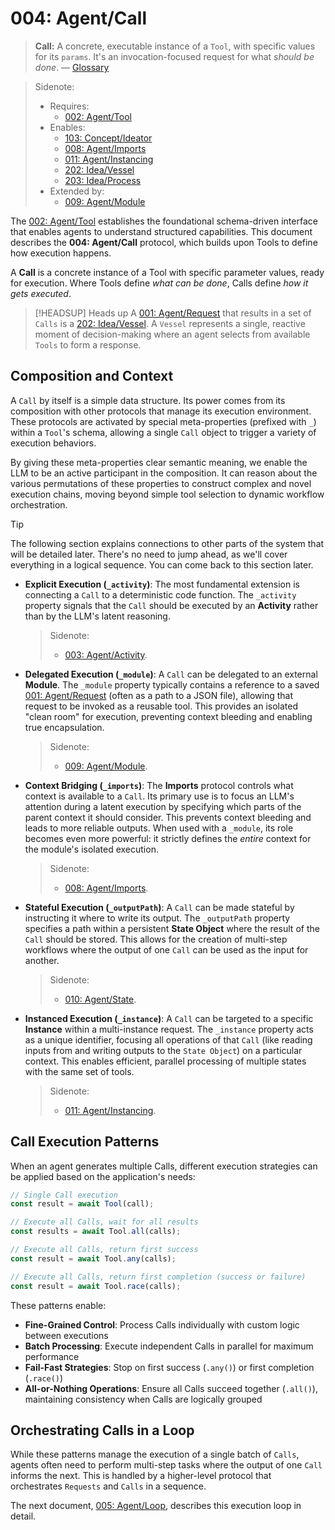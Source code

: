 # 004: Agent/Call

> **Call:** A concrete, executable instance of a `Tool`, with specific values for its `params`. It's an invocation-focused request for what _should be done_. — [Glossary](./000_glossary.md)

> Sidenote:
>
> - Requires:
>   - [002: Agent/Tool](./002_agent_tool.md)
> - Enables:
>   - [103: Concept/Ideator](./103_concept_ideator.md)
>   - [008: Agent/Imports](./008_agent_imports.md)
>   - [011: Agent/Instancing](./011_agent_instancing.md)
>   - [202: Idea/Vessel](./202_idea_vessel.md)
>   - [203: Idea/Process](./203_idea_process.md)
> - Extended by:
>   - [009: Agent/Module](./009_agent_module.md)

The [002: Agent/Tool](./002_agent_tool.md) establishes the foundational schema-driven interface that enables agents to understand structured capabilities. This document describes the **004: Agent/Call** protocol, which builds upon Tools to define how execution happens.

A **Call** is a concrete instance of a Tool with specific parameter values, ready for execution. Where Tools define _what can be done_, Calls define _how it gets executed_.

> [!HEADSUP] Heads up
> A [001: Agent/Request](./001_agent_request.md) that results in a set of `Calls` is a [202: Idea/Vessel](./202_idea_vessel.md). A `Vessel` represents a single, reactive moment of decision-making where an agent selects from available `Tools` to form a response.

## Composition and Context

A `Call` by itself is a simple data structure. Its power comes from its composition with other protocols that manage its execution environment. These protocols are activated by special meta-properties (prefixed with `_`) within a `Tool`'s schema, allowing a single `Call` object to trigger a variety of execution behaviors.

By giving these meta-properties clear semantic meaning, we enable the LLM to be an active participant in the composition. It can reason about the various permutations of these properties to construct complex and novel execution chains, moving beyond simple tool selection to dynamic workflow orchestration.

> [!TIP]
> The following section explains connections to other parts of the system that will be detailed later. There's no need to jump ahead, as we'll cover everything in a logical sequence. You can come back to this section later.

- **Explicit Execution (`_activity`)**: The most fundamental extension is connecting a `Call` to a deterministic code function. The `_activity` property signals that the `Call` should be executed by an **Activity** rather than by the LLM's latent reasoning.

  > Sidenote:
  >
  > - [003: Agent/Activity](./003_agent_activity.md).

- **Delegated Execution (`_module`)**: A `Call` can be delegated to an external **Module**. The `_module` property typically contains a reference to a saved [001: Agent/Request](./001_agent_request.md) (often as a path to a JSON file), allowing that request to be invoked as a reusable tool. This provides an isolated "clean room" for execution, preventing context bleeding and enabling true encapsulation.

  > Sidenote:
  >
  > - [009: Agent/Module](./009_agent_module.md).

- **Context Bridging (`_imports`)**: The **Imports** protocol controls what context is available to a `Call`. Its primary use is to focus an LLM's attention during a latent execution by specifying which parts of the parent context it should consider. This prevents context bleeding and leads to more reliable outputs. When used with a `_module`, its role becomes even more powerful: it strictly defines the _entire_ context for the module's isolated execution.

  > Sidenote:
  >
  > - [008: Agent/Imports](./008_agent_imports.md).

- **Stateful Execution (`_outputPath`)**: A `Call` can be made stateful by instructing it where to write its output. The `_outputPath` property specifies a path within a persistent **State Object** where the result of the `Call` should be stored. This allows for the creation of multi-step workflows where the output of one `Call` can be used as the input for another.

  > Sidenote:
  >
  > - [010: Agent/State](./010_agent_state.md).

- **Instanced Execution (`_instance`)**: A `Call` can be targeted to a specific **Instance** within a multi-instance request. The `_instance` property acts as a unique identifier, focusing all operations of that `Call` (like reading inputs from and writing outputs to the `State Object`) on a particular context. This enables efficient, parallel processing of multiple states with the same set of tools.
  > Sidenote:
  >
  > - [011: Agent/Instancing](./011_agent_instancing.md).

## Call Execution Patterns

When an agent generates multiple Calls, different execution strategies can be applied based on the application's needs:

```typescript
// Single Call execution
const result = await Tool(call);

// Execute all Calls, wait for all results
const results = await Tool.all(calls);

// Execute all Calls, return first success
const result = await Tool.any(calls);

// Execute all Calls, return first completion (success or failure)
const result = await Tool.race(calls);
```

These patterns enable:

- **Fine-Grained Control**: Process Calls individually with custom logic between executions
- **Batch Processing**: Execute independent Calls in parallel for maximum performance
- **Fail-Fast Strategies**: Stop on first success (`.any()`) or first completion (`.race()`)
- **All-or-Nothing Operations**: Ensure all Calls succeed together (`.all()`), maintaining consistency when Calls are logically grouped

## Orchestrating Calls in a Loop

While these patterns manage the execution of a single batch of `Calls`, agents often need to perform multi-step tasks where the output of one `Call` informs the next. This is handled by a higher-level protocol that orchestrates `Requests` and `Calls` in a sequence.

The next document, [005: Agent/Loop](./005_agent_loop.md), describes this execution loop in detail.
